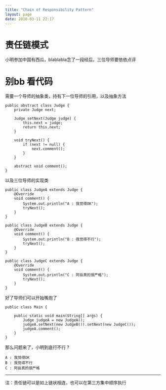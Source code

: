 ```yaml
---
title: "Chain of Responsibility Pattern"
layout: page
date: 2018-03-11 22:17
---
```


# 责任链模式

小明参加中国有西瓜，blablabla念了一段经后，三位导师要依依点评

# 别bb 看代码

需要一个导师的抽象类，持有下一位导师的引用，以及抽象方法

```
public abstract class Judge {
    private Judge next;

    Judge setNext(Judge judge) {
        this.next = judge;
        return this.next;
    }

    void tryNext() {
        if (next != null) {
            next.comment();
        }
    }

    abstract void comment();
}

```

以及三位导师的实现类

```
public class JudgeA extends Judge {
    @Override
    void comment() {
        System.out.println("A : 我觉得OK");
        tryNext();
    }
}

public class JudgeB extends Judge {
    @Override
    void comment() {
        System.out.println("B : 我觉得不行");
        tryNext();
    }
}

public class JudgeC extends Judge {
    @Override
    void comment() {
        System.out.println("C : 阿岳真的很严格");
        tryNext();
    }
}
```

好了导师们可以开始嘴炮了

```
public class Main {

    public static void main(String[] args) {
        Judge judgeA = new JudgeA();
        judgeA.setNext(new JudgeB()).setNext(new JudgeC());
        judgeA.comment();
    }
}

```

那么问题来了，小明到底行不行？

```
A : 我觉得OK
B : 我觉得不行
C : 阿岳真的很严格
```

---

注：责任链可以是如上链状相连，也可以在第三方集中顺序执行